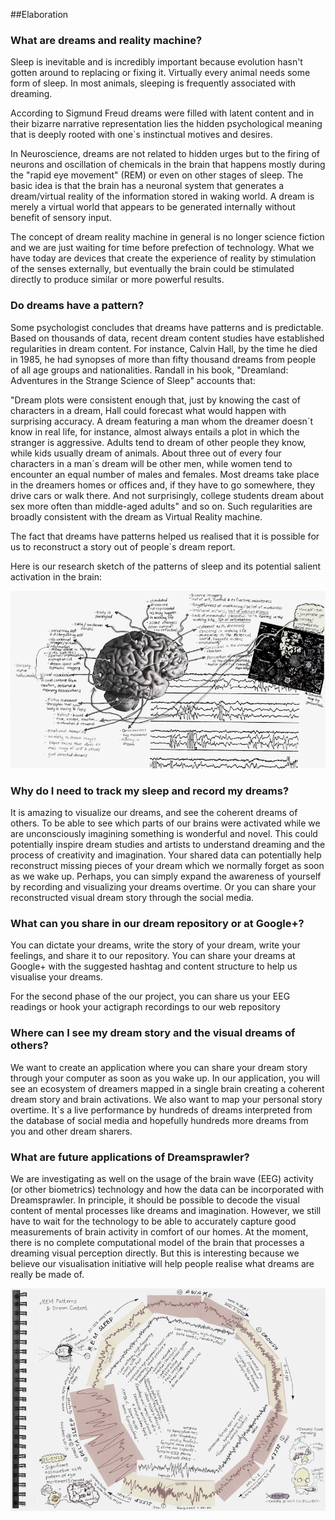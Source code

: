 ##Elaboration

### What are dreams and reality machine?

Sleep is inevitable and is incredibly important because evolution hasn't gotten around to replacing or fixing it. Virtually every animal needs some form of sleep. In most animals, sleeping is frequently associated with dreaming. 

According to Sigmund Freud dreams were filled with latent content and in their bizarre narrative representation lies the hidden psychological meaning that is deeply rooted with one`s instinctual motives and desires.

In Neuroscience, dreams are not related to hidden urges but to the firing of neurons and oscillation of chemicals in the brain that happens mostly during the "rapid eye movement" (REM) or even on other stages of sleep. The basic idea is that the brain has a neuronal system that generates a dream/virtual reality of the information stored in waking world. A dream is merely a virtual world that appears to be generated internally without benefit of sensory input.

The concept of dream reality machine in general is no longer science fiction and we are just waiting for time before prefection of technology. What we have today are devices that create the experience of reality by stimulation of the senses externally, but eventually the brain could be stimulated directly to produce similar or more powerful results. 


### Do dreams have a pattern?

Some psychologist concludes that dreams have patterns and is predictable. Based on thousands of data, recent dream content studies have established regularities in dream content. For instance, Calvin Hall, by the time he died in 1985, he had synopses of more than fifty thousand dreams from people of all age groups and nationalities. Randall in his book, "Dreamland: Adventures in the Strange Science of Sleep" accounts that:

"Dream plots were consistent enough that, just by knowing the cast of characters in a dream, Hall could forecast what would happen with surprising accuracy. A dream featuring a man whom the dreamer doesn´t know in real life, for instance, almost always entails a plot in which the stranger is aggressive. Adults tend to dream of other people they know, while kids usually dream of animals. About three out of every four characters in a man´s dream will be other men, while women tend to encounter an equal number of males and females. Most dreams take place in the dreamers homes or offices and, if they have to go somewhere, they drive cars or walk there. And not surprisingly, college students dream about sex more often than middle-aged adults" and so on. Such regularities are broadly consistent with the dream as Virtual Reality machine.

The fact that dreams have patterns helped us realised that it is possible for us to reconstruct a story out of people`s dream report. 

Here is our research sketch of the patterns of sleep and its potential salient activation in the brain:

![Dreaming Brain Patterns](../project_images/neurosprawler_map_sketch.png?raw=true "Dreaming Brain Patterns") 

### Why do I need to track my sleep and record my dreams?

It is amazing to visualize our dreams, and see the coherent dreams of others. To be able to see which parts of our brains were activated while we are unconsciously imagining something is wonderful and novel. This could potentially inspire dream studies and artists to understand dreaming and the process of creativity and imagination. Your shared data can potentially help reconstruct missing pieces of your dream which we normally forget as soon as we wake up. Perhaps, you can simply expand the awareness of yourself by recording and visualizing your dreams overtime. Or you can share your reconstructed visual dream story through the social media.

### What can you share in our dream repository or at Google+?

You can dictate your dreams, write the story of your dream, write your feelings, and share it to our repository. You can share your dreams at Google+ with the suggested hashtag and content structure to help us visualise your dreams.


For the second phase of the our project, you can share us your EEG readings or hook your actigraph recordings to our web repository


### Where can I see my dream story and the visual dreams of others?

We want to create an application where you can share your dream story through your computer as soon as you wake up. In our application, you will see an ecosystem of dreamers mapped in a single brain creating a coherent dream story and brain activations. We also want to map your personal story overtime. It`s a live performance by hundreds of dreams interpreted from the database of social media and hopefully hundreds more dreams from you and other dream sharers.


### What are future applications of Dreamsprawler?

We are investigating as well on the usage of the brain wave (EEG) activity (or other biometrics) technology and how the data can be incorporated with Dreamsprawler. In principle, it should be possible to decode the visual content of mental processes like dreams and imagination. However, we still have to wait for the technology to be able to accurately capture good measurements of brain activity in comfort of our homes. At the moment, there is no complete computational model of the brain that processes a dreaming visual perception directly. But this is interesting because we believe our visualisation initiative will help people realise what dreams are really be made of.

![Biometrics](../project_images/Biometrics_Dreamscrawler.png?raw=true "Biometrics") 




